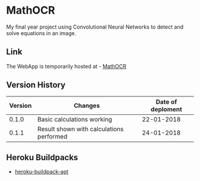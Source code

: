# MathOCR
My final year project using Convolutional Neural Networks to detect and solve equations in an image.

## Link
The WebApp is temporarily hosted at - [MathOCR](http://mathcam.herokuapp.com/)

## __Version History__
Version | Changes | Date of deploment
------- | ------- | ----------
0.1.0 | Basic calculations working | 22-01-2018
0.1.1 | Result shown with calculations performed | 24-01-2018

## Heroku Buildpacks

* [heroku-buildpack-apt](https://github.com/heroku/heroku-buildpack-apt)
